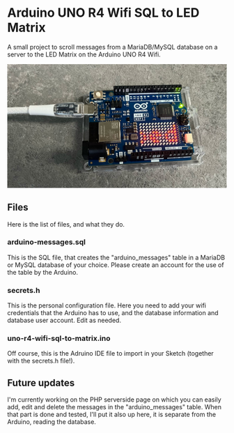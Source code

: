 # Arduino UNO R4 Wifi SQL to LED Matrix
A small project to scroll messages from a MariaDB/MySQL database on a server to the LED Matrix on the Arduino UNO R4 Wifi.

![Arduino Uno R4 Wifi, with the LED Matrix](arduino-uno-r4-wifi.jpg)

## Files
Here is the list of files, and what they do.

### arduino-messages.sql
This is the SQL file, that creates the "arduino_messages" table in a MariaDB or MySQL database of your choice. Please create an account for the use of the table by the Arduino.

### secrets.h
This is the personal configuration file. Here you need to add your wifi credentials that the Arduino has to use, and the database information and database user account. Edit as needed.

### uno-r4-wifi-sql-to-matrix.ino
Off course, this is the Adruino IDE file to import in your Sketch (together with the secrets.h file!).

## Future updates
I'm currently working on the PHP serverside page on which you can easily add, edit and delete the messages in the "arduino_messages" table. When that part is done and tested, I'll put it also up here, it is separate from the Arduino, reading the database.
